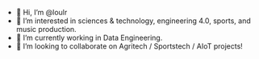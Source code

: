- 👋 Hi, I’m @loulr
- 👀 I’m interested in sciences & technology, engineering 4.0, sports, and music production.
- 🌱 I’m currently working in Data Engineering.
- 💞️ I’m looking to collaborate on Agritech / Sportstech / AIoT projects!

<!---
loulr/loulr is a ✨ special ✨ repository because its `README.md` (this file) appears on your GitHub profile.
You can click the Preview link to take a look at your changes.
--->
